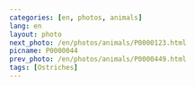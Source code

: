 ```yaml
---
categories: [en, photos, animals]
lang: en
layout: photo
next_photo: /en/photos/animals/P0000123.html
picname: P0000044
prev_photo: /en/photos/animals/P0000449.html
tags: [Ostriches]
---
```

